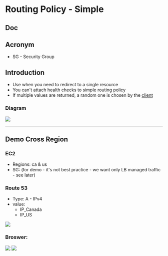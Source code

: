 # Routing Policy - Simple

## Doc

## Acronym
* SG - Security Group

## Introduction
* Use when you need to redirect to a single resource
* You can't attach health checks to simple routing policy
* If multiple values are returned, a random one is chosen by the <ins>client</ins>

### Diagram
[<img src="https://i.imgur.com/oFN7v6a.png">](https://i.imgur.com/oFN7v6a.png)

---

## Demo Cross Region
### EC2
* Regions: ca & us
* SG: (for demo - it's not best practice - we want only LB managed traffic - see later)

### Route 53
* Type: A - IPv4
* value: 
  * IP_Canada
  * IP_US

[<img src="https://i.imgur.com/bS1ic69.png">](https://i.imgur.com/bS1ic69.png)

### Broswer:

[<img src="https://i.imgur.com/71jKdIS.png">](https://i.imgur.com/71jKdIS.png)
[<img src="https://i.imgur.com/NCpqmVk.png">](https://i.imgur.com/NCpqmVk.png)
